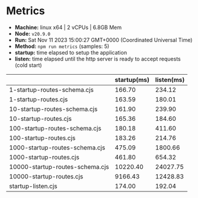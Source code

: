 # Metrics
* __Machine:__ linux x64 | 2 vCPUs | 6.8GB Mem
* __Node:__ `v20.9.0`
* __Run:__ Sat Nov 11 2023 15:00:27 GMT+0000 (Coordinated Universal Time)
* __Method:__ `npm run metrics` (samples: 5)
* __startup:__ time elapsed to setup the application
* __listen:__ time elapsed until the http server is ready to accept requests (cold start)

| | startup(ms) | listen(ms) |
|-| -       | -      |
| 1-startup-routes-schema.cjs | 166.70 | 234.12 |
| 1-startup-routes.cjs | 163.59 | 180.01 |
| 10-startup-routes-schema.cjs | 161.90 | 239.90 |
| 10-startup-routes.cjs | 165.36 | 184.60 |
| 100-startup-routes-schema.cjs | 180.18 | 411.60 |
| 100-startup-routes.cjs | 183.26 | 214.76 |
| 1000-startup-routes-schema.cjs | 475.09 | 1800.66 |
| 1000-startup-routes.cjs | 461.80 | 654.32 |
| 10000-startup-routes-schema.cjs | 10220.40 | 24027.75 |
| 10000-startup-routes.cjs | 9166.43 | 12428.83 |
| startup-listen.cjs | 174.00 | 192.04 |
